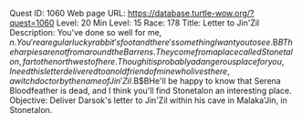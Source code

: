 Quest ID: 1060
Web page URL: https://database.turtle-wow.org/?quest=1060
Level: 20
Min Level: 15
Race: 178
Title: Letter to Jin'Zil
Description: You've done so well for me, $n. You're a regular lucky rabbit's foot and there's something I want you to see.$B$BThe harpies are not from around the Barrens. They come from a place called Stonetalon, far to the northwest of here. Though it is probably a dangerous place for you, I need this letter delivered to an old friend of mine who lives there, a witch doctor by the name of Jin'Zil.$B$BHe'll be happy to know that Serena Bloodfeather is dead, and I think you'll find Stonetalon an interesting place.
Objective: Deliver Darsok's letter to Jin'Zil within his cave in Malaka'Jin, in Stonetalon.
